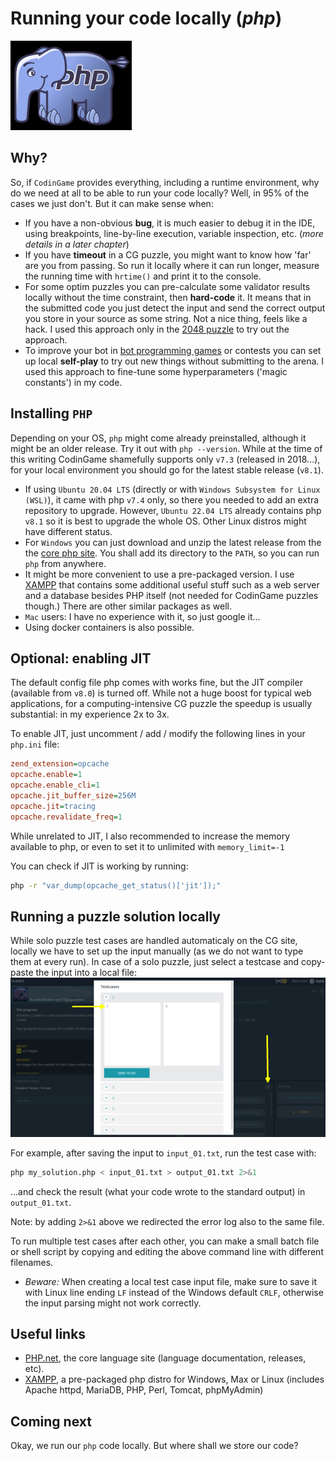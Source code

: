 # Running your code locally (_php_)

![PHP](../pic/elephpant.png)

## Why?

So, if `CodinGame` provides everything, including a runtime environment, why do we need at all to be able to run your code locally? Well, in 95% of the cases we just don't. But it can make sense when:

* If you have a non-obvious __bug__, it is much easier to debug it in the IDE, using breakpoints, line-by-line execution, variable inspection, etc. (_more details in a later chapter_)
* If you have __timeout__ in a CG puzzle, you might want to know how 'far' are you from passing. So run it locally where it can run longer, measure the running time with `hrtime()` and print it to the console.
* For some optim puzzles you can pre-calculate some validator results locally without the time constraint, then __hard-code__ it. It means that in the submitted code you just detect the input and send the correct output you store in your source as some string. Not a nice thing, feels like a hack. I used this approach only in the [2048 puzzle](https://www.codingame.com/multiplayer/optimization/2048) to try out the approach.
* To improve your bot in [bot programming games](https://www.codingame.com/multiplayer/bot-programming) or contests you can set up local __self-play__ to try out new things without submitting to the arena. I used this approach to fine-tune some hyperparameters ('magic constants') in my code.

## Installing `PHP`

Depending on your OS, `php` might come already preinstalled, although it might be an older release. Try it out with `php --version`. While at the time of this writing CodinGame shamefully supports only `v7.3` (released in 2018...), for your local environment you should go for the latest stable release (`v8.1`).

* If using `Ubuntu 20.04 LTS` (directly or with `Windows Subsystem for Linux (WSL)`), it came with php `v7.4` only, so there you needed to add an extra repository to upgrade. However, `Ubuntu 22.04 LTS` already contains php `v8.1` so it is best to upgrade the whole OS. Other Linux distros might have different status.
* For `Windows` you can just download and unzip the latest release from the the [core php site](https://windows.php.net/download). You shall add its directory to the `PATH`, so you can run `php` from anywhere.
* It might be more convenient to use a pre-packaged version. I use [XAMPP](https://www.apachefriends.org/) that contains some additional useful stuff such as a web server and a database besides PHP itself (not needed for CodinGame puzzles though.) There are other similar packages as well.
* `Mac` users: I have no experience with it, so just google it...
* Using docker containers is also possible.

## Optional: enabling JIT

The default config file php comes with works fine, but the JIT compiler (available from `v8.0`) is turned off. While not a huge boost for typical web applications, for a computing-intensive CG puzzle the speedup is usually substantial: in my experience 2x to 3x.

To enable JIT, just uncomment / add / modify the following lines in your `php.ini` file:

```ini
zend_extension=opcache
opcache.enable=1
opcache.enable_cli=1
opcache.jit_buffer_size=256M
opcache.jit=tracing
opcache.revalidate_freq=1
```

While unrelated to JIT, I also recommended to increase the memory available to php, or even to set it to unlimited with `memory_limit=-1`

You can check if JIT is working by running:

```bash
php -r "var_dump(opcache_get_status()['jit']);"
```

## Running a puzzle solution locally

While solo puzzle test cases are handled automaticaly on the CG site, locally we have to set up the input manually (as we do not want to type them at every run). In case of a solo puzzle, just select a testcase and copy-paste the input into a local file:
![screenshot](../pic/screenshot-save-input.png)

For example, after saving the input to `input_01.txt`, run the test case with:

```bash
php my_solution.php < input_01.txt > output_01.txt 2>&1
```

...and check the result (what your code wrote to the standard output) in `output_01.txt`.

Note: by adding `2>&1` above we redirected the error log also to the same file.

To run multiple test cases after each other, you can make a small batch file or shell script by copying and editing the above command line with different filenames.

* _Beware:_ When creating a local test case input file, make sure to save it with Linux line ending `LF` instead of the Windows default `CRLF`, otherwise the input parsing might not work correctly.

## Useful links

* [PHP.net](https://www.php.net/), the core language site (language documentation, releases, etc).
* [XAMPP](https://www.apachefriends.org/), a pre-packaged php distro for Windows, Max or Linux (includes Apache httpd, MariaDB, PHP, Perl, Tomcat, phpMyAdmin)

## Coming next

Okay, we run our `php` code locally. But where shall we store our code?

